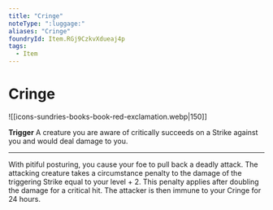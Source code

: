 ```yaml
---
title: "Cringe"
noteType: ":luggage:"
aliases: "Cringe"
foundryId: Item.RGj9CzkvXdueaj4p
tags:
  - Item
---
```


# Cringe
![[icons-sundries-books-book-red-exclamation.webp|150]]

**Trigger** A creature you are aware of critically succeeds on a Strike against you and would deal damage to you.

* * *

With pitiful posturing, you cause your foe to pull back a deadly attack. The attacking creature takes a circumstance penalty to the damage of the triggering Strike equal to your level + 2. This penalty applies after doubling the damage for a critical hit. The attacker is then immune to your Cringe for 24 hours.
